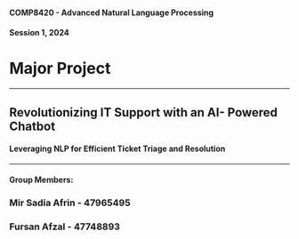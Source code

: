 #### COMP8420 - Advanced Natural Language Processing
#### Session 1, 2024
# Major Project
---

## Revolutionizing IT Support with an AI- Powered Chatbot

#### Leveraging NLP for Efficient Ticket Triage and Resolution
___

#### Group Members:

### Mir Sadia Afrin - 47965495
### Fursan Afzal - 47748893
